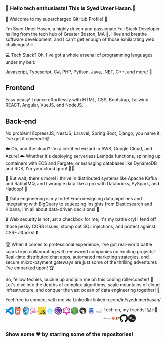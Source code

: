 ### 👋 Hello tech enthusiasts!  This is Syed Umer Hasan.👋

🚀 Welcome to my supercharged GitHub Profile! 🚀

I'm Syed Umer Hasan, a highly driven and passionate Full Stack Developer hailing from the tech hub of Greater Boston, MA 🌆. I live and breathe software development, and I can't get enough of those exhilarating web challenges! 🔥

💻 Tech Stack? Oh, I've got a whole arsenal of programming languages under my belt: 

Javascript, Typescript, C#, PHP, Python, Java, .NET, C++, and more! 💪 

## Frontend
Easy peasy! I dance effortlessly with HTML, CSS, Bootstrap, Tailwind, REACT, Angular, VueJS, and NodeJS. 

## Back-end 
No problem! ExpressJS, NestJS, Laravel, Spring Boot, Django, you name it, I've got it covered! 😎

☁️ Oh, and the cloud? 
I'm a certified wizard in AWS, Google Cloud, and Azure! ☁️ 
Whether it's deploying serverless Lambda functions, spinning up containers with ECS and Fargate, or managing databases like DynamoDB and RDS, I'm your cloud guru! 🧙‍♂️

🔧 But wait, there's more! I thrive in distributed systems like Apache Kafka and RabbitMQ, and I wrangle data like a pro with Databricks, PySpark, and Hadoop! 🔧

💾 Data engineering is my forte! From designing data pipelines and integrating with BigQuery to squeezing insights from Elasticsearch and Kibana, I'm all about data-driven decisions! 💾

🔒 Web security is not just a checkbox for me; it's my battle cry! I fend off those pesky CORS issues, stomp out SQL injections, and protect against CSRF attacks! 🔒

🏆 When it comes to professional experience, I've got real-world battle scars from collaborating with renowned companies on exciting projects! Real-time distributed chat apps, automated marketing strategies, and secure micro-payment gateways are just some of the thrilling adventures I've embarked upon! 🏆

So, fellow techies, buckle up and join me on this coding rollercoaster! 🎢 Let's dive into the depths of complex algorithms, scale mountains of cloud infrastructure, and conquer the vast ocean of data engineering together! 🌊

Feel free to connect with me via LinkedIn: linkedin.com/in/syedumerhasan/

Tech on, my friends! 💻🔥🚀
<img align="left" alt="Visual Studio Code" width="26px" src="https://raw.githubusercontent.com/github/explore/80688e429a7d4ef2fca1e82350fe8e3517d3494d/topics/visual-studio-code/visual-studio-code.png" />
<img align="left" alt="HTML5" width="26px" src="https://raw.githubusercontent.com/github/explore/80688e429a7d4ef2fca1e82350fe8e3517d3494d/topics/html/html.png" />
<img align="left" alt="CSS3" width="26px" src="https://raw.githubusercontent.com/github/explore/80688e429a7d4ef2fca1e82350fe8e3517d3494d/topics/css/css.png" />
<img align="left" alt="Sass" width="26px" src="https://raw.githubusercontent.com/github/explore/80688e429a7d4ef2fca1e82350fe8e3517d3494d/topics/sass/sass.png" />
<img align="left" alt="JavaScript" width="26px" src="https://raw.githubusercontent.com/github/explore/80688e429a7d4ef2fca1e82350fe8e3517d3494d/topics/javascript/javascript.png" />
<img align="left" alt="React" width="26px" src="https://raw.githubusercontent.com/github/explore/80688e429a7d4ef2fca1e82350fe8e3517d3494d/topics/react/react.png" />
<img align="left" alt="Gatsby" width="26px" src="https://raw.githubusercontent.com/github/explore/e94815998e4e0713912fed477a1f346ec04c3da2/topics/gatsby/gatsby.png" />
<img align="left" alt="GraphQL" width="26px" src="https://raw.githubusercontent.com/github/explore/80688e429a7d4ef2fca1e82350fe8e3517d3494d/topics/graphql/graphql.png" />
<img align="left" alt="Node.js" width="26px" src="https://raw.githubusercontent.com/github/explore/80688e429a7d4ef2fca1e82350fe8e3517d3494d/topics/nodejs/nodejs.png" />
<img align="left" alt="Deno" width="26px" src="https://raw.githubusercontent.com/github/explore/361e2821e2dea67711cde99c9c40ed357061cf27/topics/deno/deno.png" />
<img align="left" alt="SQL" width="26px" src="https://raw.githubusercontent.com/github/explore/80688e429a7d4ef2fca1e82350fe8e3517d3494d/topics/sql/sql.png" />
<img align="left" alt="MySQL" width="26px" src="https://raw.githubusercontent.com/github/explore/80688e429a7d4ef2fca1e82350fe8e3517d3494d/topics/mysql/mysql.png" />
<img align="left" alt="MongoDB" width="26px" src="https://raw.githubusercontent.com/github/explore/80688e429a7d4ef2fca1e82350fe8e3517d3494d/topics/mongodb/mongodb.png" />
<img align="left" alt="Git" width="26px" src="https://raw.githubusercontent.com/github/explore/80688e429a7d4ef2fca1e82350fe8e3517d3494d/topics/git/git.png" />
<img align="left" alt="GitHub" width="26px" src="https://raw.githubusercontent.com/github/explore/78df643247d429f6cc873026c0622819ad797942/topics/github/github.png" />
<img align="left" alt="HTML5" width="26px" src="https://raw.githubusercontent.com/github/explore/80688e429a7d4ef2fca1e82350fe8e3517d3494d/topics/terminal/terminal.png" />

<br />

<div align="left">

### Show some ❤️ by starring some of the repositories!

</div>

